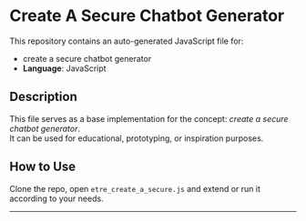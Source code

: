 # Create A Secure Chatbot Generator

This repository contains an auto-generated JavaScript file for:

- create a secure chatbot generator
- **Language**: JavaScript

## Description

This file serves as a base implementation for the concept: *create a secure chatbot generator*.  
It can be used for educational, prototyping, or inspiration purposes.

## How to Use

Clone the repo, open `etre_create_a_secure.js` and extend or run it according to your needs.

---


